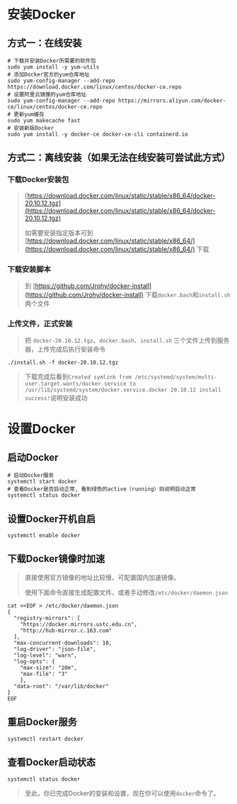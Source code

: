 # 安装Docker
## 方式一：在线安装
```
# 下载并安装Docker所需要的软件包
sudo yum install -y yum-utils
# 添加Docker官方的yum仓库地址
sudo yum-config-manager --add-repo https://download.docker.com/linux/centos/docker-ce.repo
# 设置阿里云镜像的yum仓库地址
sudo yum-config-manager --add-repo https://mirrors.aliyun.com/docker-ce/linux/centos/docker-ce.repo
# 更新yum缓存
sudo yum makecache fast
# 安装新版Docker
sudo yum install -y docker-ce docker-ce-cli containerd.io
```
## 方式二：离线安装（如果无法在线安装可尝试此方式）
### 下载Docker安装包
> [https://download.docker.com/linux/static/stable/x86_64/docker-20.10.12.tgz](https://download.docker.com/linux/static/stable/x86_64/docker-20.10.12.tgz)
>
> 如需要安装指定版本可到 [https://download.docker.com/linux/static/stable/x86_64/](https://download.docker.com/linux/static/stable/x86_64/) 下载

### 下载安装脚本
> 到 [https://github.com/Jrohy/docker-install](https://github.com/Jrohy/docker-install) 下载`docker.bash`和`install.sh`两个文件

### 上传文件，正式安装
> 把 `docker-20.10.12.tgz`、`docker.bash`、`install.sh` 三个文件上传到服务器，上传完成后执行安装命令
```
./install.sh -f docker-20.10.12.tgz
```
> 下载完成后看到`Created symlink from /etc/systemd/system/multi-user.target.wants/docker.service to /usr/lib/systemd/system/docker.service.docker 20.10.12 install success!`说明安装成功

# 设置Docker
## 启动Docker
```
# 启动Docker服务
systemctl start docker
# 查看Docker是否启动正常, 看到绿色的active（running）则说明启动正常
systemctl status docker
```

## 设置Docker开机自启
```
systemctl enable docker
```

## 下载Docker镜像时加速
> 直接使用官方镜像的地址比较慢，可配置国内加速镜像。
>
> 使用下面命令直接生成配置文件，或者手动修改`/etc/docker/daemon.json`
```
cat <<EOF > /etc/docker/daemon.json
{
  "registry-mirrors": [
    "https://docker.mirrors.ustc.edu.cn",
    "http://hub-mirror.c.163.com"
  ],
  "max-concurrent-downloads": 10,
  "log-driver": "json-file",
  "log-level": "warn",
  "log-opts": {
    "max-size": "10m",
    "max-file": "3"
    },
  "data-root": "/var/lib/docker"
}
EOF
```

## 重启Docker服务
```
systemctl restart docker
```

## 查看Docker启动状态
```
systemctl status docker
```

> 至此，你已完成Docker的安装和设置，现在你可以使用`docker`命令了。